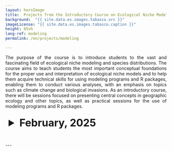 ```yaml
---
layout: heroImage
title:  Projects from the Introductory Course on Ecological Niche Modeling and Species Distributions
background:  "{{ site.data.es.images.tabasco.src }}"
imageLicense: "{{ site.data.es.images.tabasco.caption }}"
height: 65vh
lang-ref: modeling
permalink: /en/projects/modeling

---
```

<style>
  /* Estilo para el resumen (header)*/
  details summary {
    font-size: xx-large;
    color: '#f0f0f0'; 
    padding: 10px; 
    border-radius: 5px; 
    cursor: pointer; /* Cambia el cursor cuando pasa sobre el resumen */
  }


  details[open] summary {
    background-color: "#f0f0f0";
  }


  table {
    width: 100%;
    border-collapse: collapse;
    margin-top: 10px;
  }

  table th {
    background-color: #f2f2f2; 
  }

</style>


<link rel="stylesheet" href="https://fonts.googleapis.com/css2?family=Material+Symbols+Outlined:opsz,wght,FILL,GRAD@20..48,100..700,0..1,-50..200&icon_names=visibility" />

<p style="text-align: justify;">
The purpose of the course is to introduce students to the vast and fascinating field of ecological niche modeling and species distributions. The course aims to teach students the most important conceptual foundations for the proper use and interpretation of ecological niche models and to help them acquire technical skills for using modeling programs and R packages, enabling them to conduct various analyses, with an emphasis on topics such as climate change and biological invasions. As an introductory course, there will be sessions focused on presenting central concepts in geographic ecology and other topics, as well as practical sessions for the use of modeling programs and R packages.
</p>

<details style="margin-bottom: 2rem;">
  <summary><strong>February, 2025</strong></summary>
  <table>
    <thead>
      <tr>
        <th>Project Name</th>
        <th>Students</th>
        <th>View</th>
      </tr>
    </thead>
    <tbody>
      {% for project in site.data.en.projects.modeling-05-25 %}
      <tr>
        <td>{{ project.name }}</td>
        <td>{{ project.students }}</td>
        <td><a href="{{ project.link }}" class="material-symbols-outlined">visibility</a></td>
      </tr>
      {% endfor %}
    </tbody>
  </table>
</details>
---
